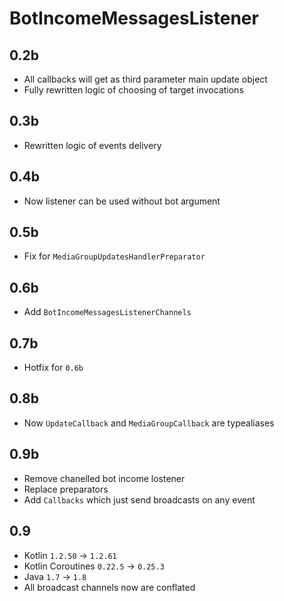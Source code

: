 # BotIncomeMessagesListener

## 0.2b

* All callbacks will get as third parameter main update object
* Fully rewritten logic of choosing of target invocations

## 0.3b

* Rewritten logic of events delivery

## 0.4b

* Now listener can be used without bot argument

## 0.5b

* Fix for `MediaGroupUpdatesHandlerPreparator`

## 0.6b

* Add `BotIncomeMessagesListenerChannels`

## 0.7b

*  Hotfix for `0.6b`

## 0.8b

* Now `UpdateCallback` and `MediaGroupCallback` are typealiases

## 0.9b

* Remove chanelled bot income lostener
* Replace preparators
* Add `Callbacks` which just send broadcasts on any event

## 0.9

* Kotlin `1.2.50` -> `1.2.61`
* Kotlin Coroutines `0.22.5` -> `0.25.3`
* Java `1.7` -> `1.8`
* All broadcast channels now are conflated

